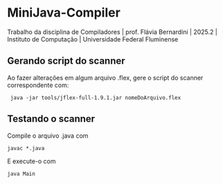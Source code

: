 # MiniJava-Compiler
Trabalho da disciplina de Compiladores | prof. Flávia Bernardini | 2025.2 | Instituto de Computação | Universidade Federal Fluminense

## Gerando script do scanner
Ao fazer alterações em algum arquivo .flex, gere o script do scanner correspondente com:
```shell
 java -jar tools/jflex-full-1.9.1.jar nomeDoArquivo.flex 
```

## Testando o scanner
Compile o arquivo .java com 
```shell
javac *.java
```

E execute-o com
```shell
java Main
```
